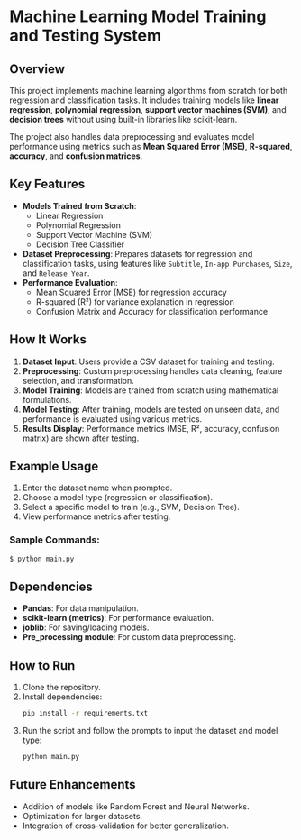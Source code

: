
# Machine Learning Model Training and Testing System

## Overview
This project implements machine learning algorithms from scratch for both regression and classification tasks. It includes training models like **linear regression**, **polynomial regression**, **support vector machines (SVM)**, and **decision trees** without using built-in libraries like scikit-learn.

The project also handles data preprocessing and evaluates model performance using metrics such as **Mean Squared Error (MSE)**, **R-squared**, **accuracy**, and **confusion matrices**.

## Key Features
- **Models Trained from Scratch**:
  - Linear Regression
  - Polynomial Regression
  - Support Vector Machine (SVM)
  - Decision Tree Classifier
- **Dataset Preprocessing**: Prepares datasets for regression and classification tasks, using features like `Subtitle`, `In-app Purchases`, `Size`, and `Release Year`.
- **Performance Evaluation**:
  - Mean Squared Error (MSE) for regression accuracy
  - R-squared (R²) for variance explanation in regression
  - Confusion Matrix and Accuracy for classification performance

## How It Works
1. **Dataset Input**: Users provide a CSV dataset for training and testing.
2. **Preprocessing**: Custom preprocessing handles data cleaning, feature selection, and transformation.
3. **Model Training**: Models are trained from scratch using mathematical formulations.
4. **Model Testing**: After training, models are tested on unseen data, and performance is evaluated using various metrics.
5. **Results Display**: Performance metrics (MSE, R², accuracy, confusion matrix) are shown after testing.

## Example Usage
1. Enter the dataset name when prompted.
2. Choose a model type (regression or classification).
3. Select a specific model to train (e.g., SVM, Decision Tree).
4. View performance metrics after testing.

### Sample Commands:
```bash
$ python main.py
```

## Dependencies
- **Pandas**: For data manipulation.
- **scikit-learn (metrics)**: For performance evaluation.
- **joblib**: For saving/loading models.
- **Pre_processing module**: For custom data preprocessing.

## How to Run
1. Clone the repository.
2. Install dependencies:
   ```bash
   pip install -r requirements.txt
   ```
3. Run the script and follow the prompts to input the dataset and model type:
   ```bash
   python main.py
   ```

## Future Enhancements
- Addition of models like Random Forest and Neural Networks.
- Optimization for larger datasets.
- Integration of cross-validation for better generalization.
